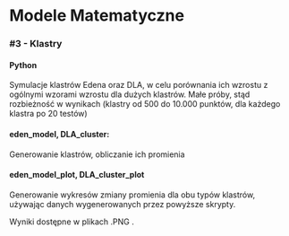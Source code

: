 # Modele Matematyczne

### #3 - Klastry

#### Python

Symulacje klastrów Edena oraz DLA, w celu porównania ich wzrostu z ogólnymi wzorami wzrostu dla dużych klastrów. Małe próby, stąd rozbieżność w wynikach (klastry od 500 do 10.000 punktów, dla każdego klastra po 20 testów)

#### eden_model, DLA_cluster:

Generowanie klastrów, obliczanie ich promienia

#### eden_model_plot, DLA_cluster_plot

Generowanie wykresów zmiany promienia dla obu typów klastrów, używając danych wygenerowanych przez powyższe skrypty.

Wyniki dostępne w plikach .PNG .
